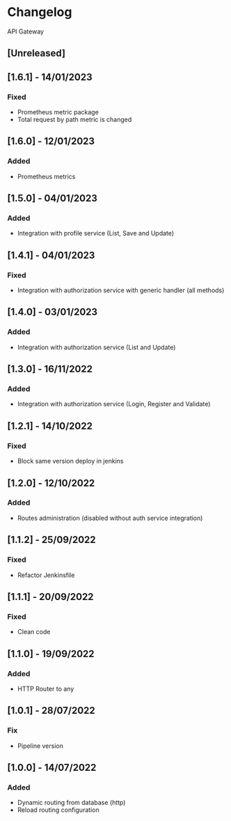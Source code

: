# Changelog
API Gateway

## [Unreleased]

## [1.6.1] - 14/01/2023
### Fixed
- Prometheus metric package
- Total request by path metric is changed

## [1.6.0] - 12/01/2023
### Added
- Prometheus metrics

## [1.5.0] - 04/01/2023
### Added
- Integration with profile service (List, Save and Update)

## [1.4.1] - 04/01/2023
### Fixed
- Integration with authorization service with generic handler (all methods)

## [1.4.0] - 03/01/2023
### Added
- Integration with authorization service (List and Update)

## [1.3.0] - 16/11/2022
### Added
- Integration with authorization service (Login, Register and Validate)

## [1.2.1] - 14/10/2022
### Fixed
- Block same version deploy in jenkins

## [1.2.0] - 12/10/2022
### Added
- Routes administration (disabled without auth service integration)

## [1.1.2] - 25/09/2022
### Fixed
- Refactor Jenkinsfile

## [1.1.1] - 20/09/2022
### Fixed
- Clean code

## [1.1.0] - 19/09/2022
### Added
- HTTP Router to any

## [1.0.1] - 28/07/2022
### Fix
- Pipeline version

## [1.0.0] - 14/07/2022
### Added
- Dynamic routing from database (http)
- Reload routing configuration
